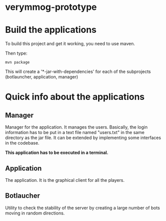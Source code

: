 verymmog-prototype
==================

# Build the applications
To build this project and get it working, you need to use maven.

Then type:
```
mvn package
```

This will create a '*-jar-with-dependencies' for each of the subprojects (botlauncher, application, manager)

# Quick info about the applications

## Manager

Manager for the application. It manages the users. Basically, the login information has to be put in a text file named "users.txt" in the same directory as the jar file.
It can be extended by implementing some interfaces in the codebase.

__This application has to be executed in a terminal.__

## Application

The application. It is the graphical client for all the players.

## Botlaucher

Utility to check the stability of the server by creating a large number of bots moving in random directions.

